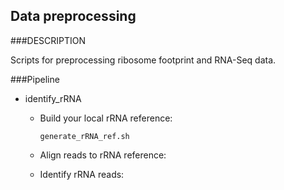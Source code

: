 Data preprocessing
----------

###DESCRIPTION

Scripts for preprocessing ribosome footprint and RNA-Seq data.

###Pipeline

* identify_rRNA
  * Build your local rRNA reference:

        generate_rRNA_ref.sh

  * Align reads to rRNA reference:
  * Identify rRNA reads:


